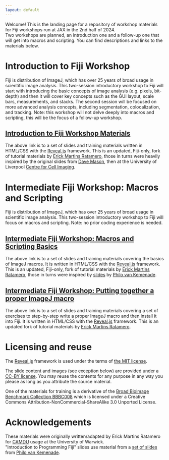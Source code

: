 ```yaml
---
layout: default
---
```

Welcome! This is the landing page for a repository of workshop materials
for Fiji workshops run at JAX in the 2nd half of 2024.  
Two workshops are planned, an introduction one and a follow-up one that
will get into macros and scripting. You can find descriptions and links
to the materials below.

# Introduction to Fiji Workshop
Fiji is distribution of ImageJ, which has over 25 years of broad usage in 
scientific image analysis. This two-session introductory workshop to Fiji 
will start with introducing the basic concepts of image analysis (e.g. 
pixels, bit-depth) and then it will cover key concepts such as the GUI 
layout, scale bars, measurements, and stacks. The second session will be 
focused on more advanced analysis concepts, including segmentation, 
colocalization, and tracking. Note: this workshop will not delve deeply 
into macros and scripting, this will be the focus of a follow-up workshop.
## [Introduction to Fiji Workshop Materials](./IntroFiji.html)
The above link is to a set of slides and training materials written in HTML/CSS with 
the [Reveal.js](https://github.com/hakimel/reveal.js) framework. 
This is an updated, Fiji-only, fork of tutorial materials by
[Erick Martins Ratamero](https://github.com/erickmartins/training), those
in turns were heavily inspired by the original slides from
[Dave Mason](https://mas.to/@dn_mason), then at the University of 
Liverpool [Centre for Cell Imaging](http://cci.liv.ac.uk).

# Intermediate Fiji Workshop: Macros and Scripting
Fiji is distribution of ImageJ, which has over 25 years of broad usage in 
scientific image analysis. This two-session introductory workshop to Fiji 
will focus on macros and scripting. Note: no prior coding experience is needed.
## [Intermediate Fiji Workshop: Macros and Scripting Basics](./IntermediateFiji_macros.html)
The above link is to a set of slides and training materials covering the basics of ImageJ macros.
It is written in HTML/CSS with the [Reveal.js](https://github.com/hakimel/reveal.js) framework. 
This is an updated, Fiji-only, fork of tutorial materials by
[Erick Martins Ratamero](https://github.com/erickmartins/training), those
in turns were inspired by <a href="https://slides.com/phivk/intro2python">slides</a>
by <a href="https//github.com/phivk">Philo van Kemenade</a>.
## [Intermediate Fiji Workshop: Putting together a proper ImageJ macro](./macroWorkshop.html)
The above link is to a set of slides and training materials covering a set of exercises
to step-by-step write a proper ImageJ macro and then install it into Fiji.
It is written in HTML/CSS with the [Reveal.js](https://github.com/hakimel/reveal.js) framework. 
This is an updated fork of tutorial materials by
[Erick Martins Ratamero](https://github.com/erickmartins/training).


# Licensing and reuse
The [Reveal.js](https://github.com/hakimel/reveal.js) framework is used under the terms of [the MIT license](./LICENSE_REVEAL).

The slide content and images (see exception below) are provided under a
[CC-BY license](https://creativecommons.org/share-your-work/public-domain/cc0/). 
You may reuse the contents for any purpose in any way you please as long 
as you attribute the source material.

One of the materials for training is a derivative of the [Broad Bioimage Benchmark Collection BBBC008](https://data.broadinstitute.org/bbbc/BBBC008/) 
which is licensed under a Creative Commons Attribution-NonCommercial-ShareAlike 3.0 Unported License.

# Acknowledgements
These materials were originally written/adapted by Erick Martins Ratamero for [CAMDU](https://warwick.ac.uk/fac/sci/med/research/biomedical/facilities/camdu/) 
usage at the University of Warwick.  
"Introduction to Programming Fiji" slides use material from a [set of slides](https://slides.com/phivk/intro2python) from [Philo van Kemenade](https//github.com/phivk).

